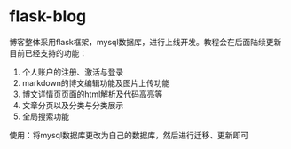 # flask-blog

博客整体采用flask框架，mysql数据库，进行上线开发。教程会在后面陆续更新
目前已经支持的功能：
1. 个人账户的注册、激活与登录
2. markdown的博文编辑功能及图片上传功能
3. 博文详情页页面的html解析及代码高亮等
4. 文章分页以及分类与分类展示
5. 全局搜索功能

使用：将mysql数据库更改为自己的数据库，然后进行迁移、更新即可